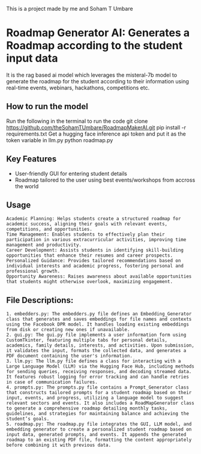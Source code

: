This is a project made by me and Soham T Umbare
# Roadmap Generator AI: Generates a Roadmap according to the student input data
It is the rag based ai model which leverages the misteral-7b model to generate the roadmap for the student according to their information using real-time events, webinars, hackathons, competitions etc.

## How to run the model

Run the following in the terminal to run the code
    git clone https://github.com/theSohamTUmbare/RoadmapMakerAI.git
    pip install -r requirements.txt
    Get a hugging face inference api token and put it as the token variable in llm.py
    python roadmap.py


## Key Features
- User-friendly GUI for entering student details
- Roadmap tailored to the user using best events/workshops from accross the world

## Usage
    Academic Planning: Helps students create a structured roadmap for academic success, aligning their goals with relevant events, competitions, and opportunities.
    Time Management: Enables students to effectively plan their participation in various extracurricular activities, improving time management and productivity.
    Career Development: Assists students in identifying skill-building opportunities that enhance their resumes and career prospects.
    Personalized Guidance: Provides tailored recommendations based on individual interests and academic progress, fostering personal and professional growth.
    Opportunity Awareness: Raises awareness about available opportunities that students might otherwise overlook, maximizing engagement.
## File Descriptions:
    1. embedders.py: The embedders.py file defines an Embedding_Generator class that generates and saves embeddings for file names and contexts using the Facebook DPR model. It handles loading existing embeddings from disk or creating new ones if unavailable.
    2. gui.py: The gui.py file implements a user information form using CustomTkinter, featuring multiple tabs for personal details, academics, family details, interests, and activities. Upon submission, it validates the input, formats the collected data, and generates a PDF document containing the user's information.
    3. llm.py: The llm.py file defines a class for interacting with a Large Language Model (LLM) via the Hugging Face Hub, including methods for sending queries, receiving responses, and decoding streamed data. It features robust logging for error tracking and can handle retries in case of communication failures.
    4. prompts.py: The prompts.py file contains a Prompt_Generator class that constructs tailored prompts for a student roadmap based on their input, events, and progress, utilizing a language model to suggest relevant sectors and events. It also includes a RoadMapGenerator class to generate a comprehensive roadmap detailing monthly tasks, guidelines, and strategies for maintaining balance and achieving the student’s goals.
    5. roadmap.py: The roadmap.py file integrates the GUI, LLM model, and embedding generator to create a personalized student roadmap based on input data, generated prompts, and events. It appends the generated roadmap to an existing PDF file, formatting the content appropriately before combining it with previous data.
